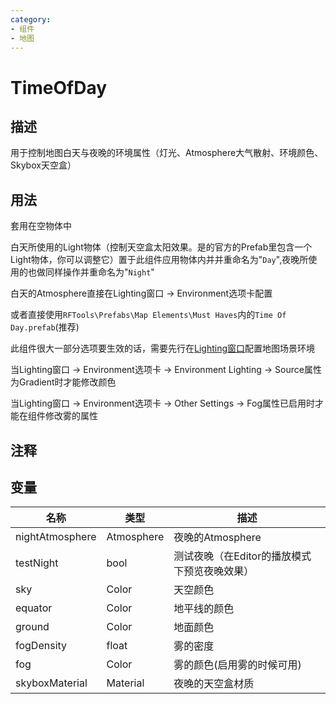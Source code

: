 ```yaml
---
category: 
- 组件
- 地图
---
```

# TimeOfDay
## 描述

用于控制地图白天与夜晚的环境属性（灯光、Atmosphere大气散射、环境颜色、Skybox天空盒）

## 用法

套用在空物体中

白天所使用的Light物体（控制天空盒太阳效果。是的官方的Prefab里包含一个Light物体，你可以调整它）置于此组件应用物体内并并重命名为"`Day`",夜晚所使用的也做同样操作并重命名为"`Night`"

白天的Atmosphere直接在Lighting窗口 -> Environment选项卡配置

或者直接使用`RFTools\Prefabs\Map Elements\Must Haves`内的`Time Of Day.prefab`(推荐)

此组件很大一部分选项要生效的话，需要先行在[Lighting窗口](https://docs.unity.cn/cn/2020.3/Manual/lighting-window.html)配置地图场景环境

当Lighting窗口 -> Environment选项卡 -> Environment Lighting -> Source属性为Gradient时才能修改颜色

当Lighting窗口 -> Environment选项卡 -> Other Settings -> Fog属性已启用时才能在组件修改雾的属性

## 注释

## 变量
| 名称 | 类型 | 描述 |
| ----------- | ----------- | ----------- | 
| nightAtmosphere | Atmosphere | 夜晚的Atmosphere |  
| testNight  | bool | 测试夜晚（在Editor的播放模式下预览夜晚效果） |  
| sky | Color | 天空颜色 |  
| equator | Color | 地平线的颜色 |  
| ground | Color | 地面颜色 |  
| fogDensity | float | 雾的密度 |  
| fog | Color | 雾的颜色(启用雾的时候可用) |  
| skyboxMaterial | Material | 夜晚的天空盒材质 |  
